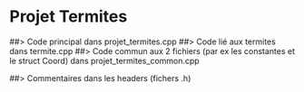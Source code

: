 # Projet Termites

##\> Code principal dans projet_termites.cpp
##\> Code lié aux termites dans termite.cpp
##\> Code commun aux 2 fichiers (par ex les constantes et le struct Coord) dans projet_termites_common.cpp

##\> Commentaires dans les headers (fichers .h)
